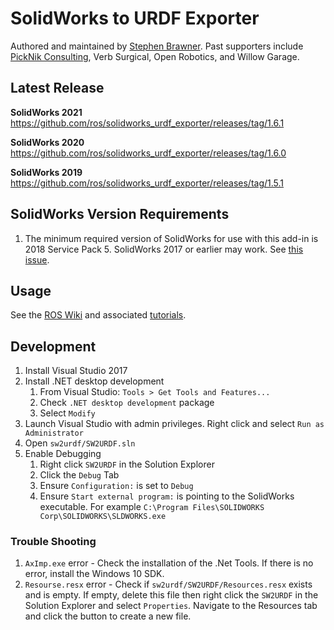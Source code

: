 # SolidWorks to URDF Exporter

Authored and maintained by [Stephen Brawner](brawner@gmail.com). Past supporters include [PickNik Consulting](https://picknik.ai), Verb Surgical, Open Robotics, and Willow Garage. 

## Latest Release
**SolidWorks 2021**
https://github.com/ros/solidworks_urdf_exporter/releases/tag/1.6.1

**SolidWorks 2020**
https://github.com/ros/solidworks_urdf_exporter/releases/tag/1.6.0

**SolidWorks 2019**
https://github.com/ros/solidworks_urdf_exporter/releases/tag/1.5.1

## SolidWorks Version Requirements

1. The minimum required version of SolidWorks for use with this add-in is 2018 Service Pack 5. SolidWorks 2017 or earlier may work. See [this issue](https://github.com/ros/solidworks_urdf_exporter/issues/73).

## Usage

See the [ROS Wiki](http://wiki.ros.org/sw_urdf_exporter) and associated [tutorials](http://wiki.ros.org/sw_urdf_exporter/Tutorials).

## Development

1. Install Visual Studio 2017
1. Install .NET desktop development
    1. From Visual Studio: `Tools > Get Tools and Features...`
    1. Check `.NET desktop development` package
    1. Select `Modify`
1. Launch Visual Studio with admin privileges. Right click and select `Run as Administrator`
1. Open `sw2urdf/SW2URDF.sln`  
1. Enable Debugging
    1. Right click `SW2URDF` in the Solution Explorer
    1. Click the `Debug` Tab
    1. Ensure `Configuration:` is set to `Debug`
    1. Ensure `Start external program:` is pointing to the SolidWorks executable. For example `C:\Program Files\SOLIDWORKS Corp\SOLIDWORKS\SLDWORKS.exe`

### Trouble Shooting

1. `AxImp.exe` error - Check the installation of the .Net Tools. If there is no error, install the Windows 10 SDK.
1. `Resourse.resx` error - Check if `sw2urdf/SW2URDF/Resources.resx` exists and is empty. If empty, delete this file then right click the `SW2URDF` in the Solution Explorer and select `Properties`. Navigate to the Resources tab and click the button to create a new file.
